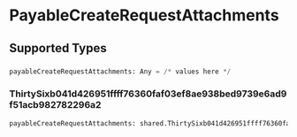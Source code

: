 # PayableCreateRequestAttachments


## Supported Types

### 

```python
payableCreateRequestAttachments: Any = /* values here */
```

### ThirtySixb041d426951ffff76360faf03ef8ae938bed9739e6ad9f51acb982782296a2

```python
payableCreateRequestAttachments: shared.ThirtySixb041d426951ffff76360faf03ef8ae938bed9739e6ad9f51acb982782296a2 = /* values here */
```

